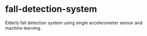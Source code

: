 # fall-detection-system
Elderly fall detection system using single accelerometer sensor and machine learning.
